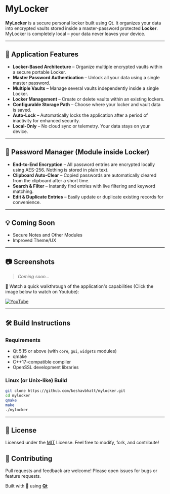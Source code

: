 # MyLocker

**MyLocker** is a secure personal locker built using Qt. It organizes your data into encrypted vaults stored inside a master-password protected **Locker**. MyLocker is completely local – your data never leaves your device.

---

## 🚀 Application Features

- **Locker-Based Architecture** – Organize multiple encrypted vaults within a secure portable Locker.
- **Master Password Authentication** – Unlock all your data using a single master password.
- **Multiple Vaults** – Manage several vaults independently inside a single Locker.
- **Locker Management** – Create or delete vaults within an existing lockers.
- **Configurable Storage Path** – Choose where your locker and vault data is saved.
- **Auto-Lock** – Automatically locks the application after a period of inactivity for enhanced security.
- **Local-Only** – No cloud sync or telemetry. Your data stays on your device.

---

## 🔐 Password Manager (Module inside Locker)

- **End-to-End Encryption** – All password entries are encrypted locally using AES-256. Nothing is stored in plain text.
- **Clipboard Auto-Clear** – Copied passwords are automatically cleared from the clipboard after a short time.
- **Search & Filter** – Instantly find entries with live filtering and keyword matching.
- **Edit & Duplicate Entries** – Easily update or duplicate existing records for convenience.

---

## 💡 Coming Soon

- Secure Notes and Other Modules
- Improved Theme/UX

---

## 📷 Screenshots

> _Coming soon..._

🎥 Watch a quick walkthrough of the application's capabilities (Click the image below to watch on Youtube):

[![YouTube](http://i.ytimg.com/vi/_sv8ORJZ6d0/hqdefault.jpg)](https://www.youtube.com/watch?v=_sv8ORJZ6d0)

---

## 🛠️ Build Instructions

### Requirements

- Qt 5.15 or above (with `core`, `gui`, `widgets` modules)
- qmake
- C++17-compatible compiler
- OpenSSL development libraries

### Linux (or Unix-like) Build

```bash
git clone https://github.com/keshavbhatt/mylocker.git
cd mylocker
qmake
make
./mylocker
```
---

## 📄 License

Licensed under the [MIT](https://github.com/keshavbhatt/mylocker/blob/main/LICENSE) License.
Feel free to modify, fork, and contribute!

## 🤝 Contributing

Pull requests and feedback are welcome! Please open issues for bugs or feature requests.


Built with 💙 using **[Qt](https://www.qt.io/)**
